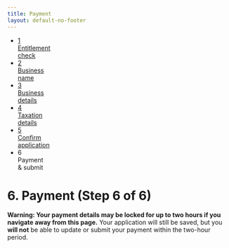 ```yaml
---
title: Payment
layout: default-no-footer
---
```

<div class="progress-container">
	<div class="progress-bar">
		<span id="progress-percent" style="width: 90%"></span>
	</div><!-- meter -->
	<ul class="section-nav">
		<li class="done"><a target="_parent" href="entitlement.html"><span>1</span><br>Entitlement<br> check</a></li>
		<li class="done"><a target="_parent" href="business-names-05.html"><span>2</span><br>Business<br> name</a></li>
		<li class="done"><a target="_parent" href="business-details.html"><span>3</span><br>Business<br> details</a></li>
		<li class="done"><a target="_parent" href="taxation-details.html"><span>4</span><br>Taxation<br> details</a></li>
		<li class="done"><a target="_parent" href="confirm.html"><span>5</span><br>Confirm<br> application</a></li>
		<li class="active"><span>6</span><br>Payment<br> &amp; submit</li>
	</ul>
</div><!-- progress-container -->        
<h1 id="heading" tabindex="-1">6. Payment <span>(Step 6 of 6)</span></h1>
<div class="grid-row">
<p style="margin-bottom: 1em;"><strong><span class="validation-red">Warning:</span> Your payment details may be locked for up to two hours if you navigate away from this page.</strong> Your application will still be saved, but you <strong>will not</strong> be able to update or submit your payment within the two-hour period.</p>
</div>
<div id="iframe-container" style="width: 100%; min-height:500px; margin-bottom: 20px;">
	<iframe id="payment-iframe" src="payment-asic.html" style="width: 100%; height:750px; display: none;" >
	</iframe>
<script>
	//window.beforeunload = "You have attempted to navigate away from the payment page without completing your payment. If you do not wish to complete the payment you need to use the Cancel button, otherwise your payment may be locked for up to two hours.";
	$(window).on("beforeunload", function() {
		return "You have attempted to navigate away from the payment page without completing your payment. If you do not wish to complete the payment you need to use the Cancel button, otherwise your payment may be locked for up to two hours.";
	});
	
	
	
	$(document).ready(function() {
	window.setTimeout(function() {$("body").click();}, 5000);
		
		window.addEventListener('message', function(e) {
			var key = e.message ? 'message' : 'data';
			var data = e[key];
			if (data === "paymentsuccessful")
				$(window).off("beforeunload");
		}, true);
		$("#iframe-container").block({
			message: "<p><img src=\"{{ site.baseurl }}/img/ajax-loader.gif\" alt=\"loading\" /> <strong>Loading</strong></p><p>Do not attempt to close the window or navigate away.</p>",
			css: {
				width: "95%",
				maxWidth: "550px"
			}
		});
		var left = (window.innerWidth - $(".blockMsg").offsetWidth) / 2;
		$(".blockMsg").css("left", left + "px");
		$("#payment-iframe").load(function() {
			window.setTimeout(
				function() {$('#payment-iframe').show();
				$('#iframe-container').unblock();
				//$.unblockUI();
			}, 3500);
		});
	});
</script>
